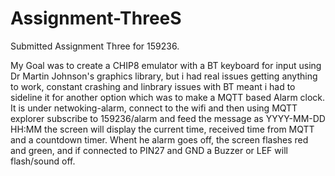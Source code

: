 # Assignment-ThreeS
Submitted Assignment Three for 159236.

My Goal was to create a CHIP8 emulator with a BT keyboard for input using Dr Martin Johnson's graphics library, but i had real issues getting anything to work, constant crashing and linbrary issues with BT meant i had to sideline it for another option which was to make a MQTT based Alarm clock. It is under netwoking-alarm, connect to the wifi and then using MQTT explorer subscribe to 159236/alarm and feed the message as YYYY-MM-DD HH:MM the screen will display the current time, received time from MQTT and a countdown timer. Whent he alarm goes off, the screen flashes red and green, and if connected to PIN27 and GND a Buzzer or LEF will flash/sound off.
